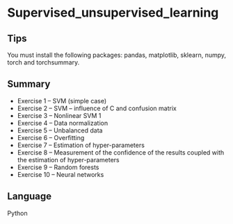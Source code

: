 # Supervised_unsupervised_learning

## Tips

You must install the following packages: pandas, matplotlib, sklearn, numpy, torch and torchsummary.

## Summary

 - Exercise 1 – SVM (simple case)
 - Exercise 2 – SVM – influence of C and confusion matrix
 - Exercise 3 – Nonlinear SVM 1
 - Exercise 4 – Data normalization
 - Exercise 5 – Unbalanced data
 - Exercise 6 – Overfitting
 - Exercise 7 – Estimation of hyper-parameters
 - Exercise 8 – Measurement of the confidence of the results coupled with the estimation of hyper-parameters
 - Exercise 9 – Random forests
 - Exercise 10 – Neural networks

## Language

Python
